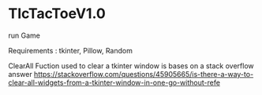 # TIcTacToeV1.0

run Game

Requirements : tkinter, Pillow, Random 

ClearAll Fuction used to clear a tkinter window is bases on a stack overflow answer
https://stackoverflow.com/questions/45905665/is-there-a-way-to-clear-all-widgets-from-a-tkinter-window-in-one-go-without-refe
